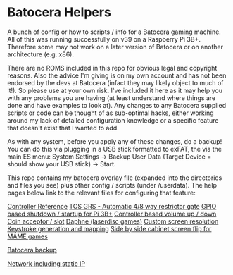 # Batocera Helpers
A bunch of config or how to scripts / info for a Batocera gaming machine.  All of this was running successfully on v39 on a Raspberry Pi 3B+.  Therefore some may not work on a later version of Batocera or on another architecture (e.g. x86).  

There are no ROMS included in this repo for obvious legal and copyright reasons.  Also the advice I'm giving is on my own account and has not been endorsed by the devs at Batocera (infact they may likely object to much of it!).  So please use at your own risk.  I've included it here as it may help you with any problems you are having (at least understand where things are done and have examples to look at).  Any changes to any Batocera supplied scripts or code can be thought of as sub-optimal hacks, either working around my lack of detailed configuration knowledge or a specific feature that doesn't exist that I wanted to add.

As with any system, before you apply any of these changes, do a backup!  You can do this via plugging in a USB stick formatted to exFAT, the via the main ES menu: System Settings -> Backup User Data (Target Device = should show your USB stick) -> Start.

This repo contains my batocera overlay file (expanded into the directories and files you see) plus other config / scripts (under /userdata).  The help pages below link to the relevant files for configuring that feature:  

[Controller Reference](./README/Controller%20Reference%20README.md#controller-reference)
[TOS GRS - Automatic 4/8 way restrictor gate](./README/TOS_GRS_Switch%20README.md#tos-grs---automatic-48-way-restrictor-gate)
[GPIO based shutdown / startup for Pi 3B+](./README/PowerOffOn%20README.md#gpio-based-shutdown--startup-for-pi-3b)
[Controller based volume up / down](./README/VolumeUpDown%20README.md#controller-based-volume-up--down)
[Coin acceptor / slot](./README/CoinAcceptor%20README.md#coin-acceptor--slot)
[Daphne (laserdisc games)](./README/Daphne%20README.md#daphne-laserdisc-games)
[Custom screen resolution](./README/ScreenRes%20README.md#custom-screen-resolution)
[Keystroke generation and mapping](./README/Keystroke%20README.md#keystroke-generation-and-mapping)
[Side by side cabinet screen flip for MAME games](./README/SideBySide%20README.md)

[Batocera backup](./README/Backup%20README.md)

[Network including static IP](./README/Network%20README.md)

